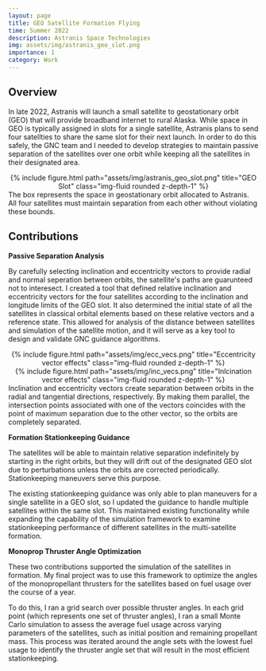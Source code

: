 ```yaml
---
layout: page
title: GEO Satellite Formation Flying
time: Summer 2022
description: Astranis Space Technologies
img: assets/img/astranis_geo_slot.png
importance: 1
category: Work
---
```


## Overview
In late 2022, Astranis will launch a small satellite to geostationary orbit (GEO) that will provide broadband internet to rural Alaska. While space in GEO is typically assigned in slots for a single satellite, Astranis plans to send four satellties to share the same slot for their next launch. In order to do this safely, the GNC team and I needed to develop strategies to maintain passive separation of the satellites over one orbit while keeping all the satellites in their designated area.

<div class="row">
    <div class="col">
        <center>{% include figure.html path="assets/img/astranis_geo_slot.png" title="GEO Slot" class="img-fluid rounded z-depth-1" %}</center>
    </div>
</div>
<div class="caption">
    The box represents the space in geostationary orbit allocated to Astranis. All four satellites must maintain separation from each other without violating these bounds.
</div>

## Contributions

**Passive Separation Analysis**

By carefully selecting inclination and eccentricity vectors to provide radial and normal seperation between orbits, the satellite's paths are guarunteed not to interesect. I created a tool that defined relative inclination and eccentricity vectors for the four satellites according to the inclination and longitude limits of the GEO slot. It also determined the initial state of all the satellites in classical orbital elements based on these relative vectors and a reference state. This allowed for analysis of the distance between satellites and simulation of the satellite motion, and it will serve as a key tool to design and validate GNC guidance algorithms.


<div class="row">
    <div class="col">
        <center>{% include figure.html path="assets/img/ecc_vecs.png" title="Eccentricity vector effects" class="img-fluid rounded z-depth-1" %}</center>
    </div>
</div>
<div class="row">
    <div class="col-sm mt-3 mt-md-0">
        <center>{% include figure.html path="assets/img/inc_vecs.png" title="Inlcination vector effects" class="img-fluid rounded z-depth-1" %}</center>
    </div>
</div>
<div class="caption">
    Inclination and eccentricity vectors create separation between orbits in the radial and tangential directions, respectively. By making them parallel, the intersection points associated with one of the vectors coincides with the point of maximum separation due to the other vector, so the orbits are completely separated.
</div>


**Formation Stationkeeping Guidance**

The satellites will be able to maintain relative separation indefinitely by starting in the right orbits, but they will drift out of the designated GEO slot due to perturbations unless the orbits are corrected periodically. Stationkeeping maneuvers serve this purpose. 

The existing stationkeeping guidance was only able to plan maneuvers for a single satellite in a GEO slot, so I updated the guidance to handle multiple satellites within the same slot. This maintained existing functionality while expanding the capability of the simulation framework to examine stationkeeping performance of different satellites in the multi-satellite formation.

**Monoprop Thruster Angle Optimization**

These two contributions supported the simulation of the satellites in formation. My final project was to use this framework to optimize the angles of the monopropellant thrusters for the satellites based on fuel usage over the course of a year. 

To do this, I ran a grid search over possible thruster angles. In each grid point (which represents one set of thruster angles), I ran a small Monte Carlo simulation to assess the average fuel usage across varying parameters of the satellites, such as initial position and remaining propellant mass. This process was iterated around the angle sets with the lowest fuel usage to identify the thruster angle set that will result in the most efficient stationkeeping.
